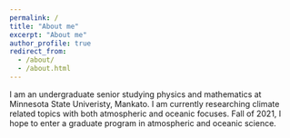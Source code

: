 ```yaml
---
permalink: /
title: "About me"
excerpt: "About me"
author_profile: true
redirect_from: 
  - /about/
  - /about.html
---
```


I am an undergraduate senior studying physics and mathematics at Minnesota State Univeristy, Mankato. I am currently researching climate related topics with both atmospheric and oceanic focuses. Fall of 2021, I hope to enter a graduate program in atmospheric and oceanic science.
